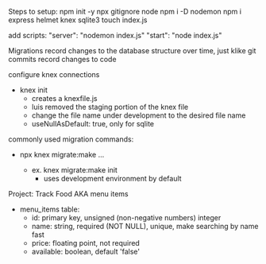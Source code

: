 Steps to setup: 
npm init -y
npx gitignore node
npm i -D nodemon
npm i express helmet knex sqlite3
touch index.js

add scripts: 
"server": "nodemon index.js"
"start": "node index.js"

Migrations record changes to the database structure over time, just klike git commits record changes to code

configure knex connections
- knex init 
  - creates a knexfile.js
  - luis removed the staging portion of the knex file 
  - change the file name under development to the desired file name
  - useNullAsDefault: true, only for sqlite

commonly used migration commands: 
- npx knex migrate:make <give it a name>...
  - ex. knex migrate:make init
    - uses development environment by default


Project: Track Food AKA menu items
- menu_items table: 
  - id: primary key, unsigned (non-negative numbers) integer
  - name: string, required (NOT NULL), unique, make searching by name fast
  - price: floating point, not required
  - available: boolean, default 'false' 